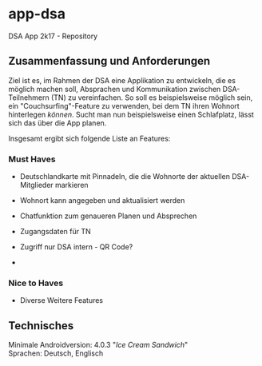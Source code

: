 # app-dsa
DSA App 2k17 - Repository

## Zusammenfassung und Anforderungen

Ziel ist es, im Rahmen der DSA eine Applikation zu entwickeln, die es möglich machen soll, Absprachen und Kommunikation zwischen DSA-Teilnehmern (TN) zu vereinfachen. So soll es beispielsweise möglich sein, ein "Couchsurfing"-Feature zu verwenden, bei dem TN ihren Wohnort hinterlegen *können*. Sucht man nun beispielsweise einen Schlafplatz, lässt sich das über die App planen.  
  
Insgesamt ergibt sich folgende Liste an Features:  
  
### Must Haves

+ Deutschlandkarte mit Pinnadeln, die die Wohnorte der aktuellen DSA-Mitglieder markieren
+ Wohnort kann angegeben und aktualisiert werden
+ Chatfunktion zum genaueren Planen und Absprechen

+ Zugangsdaten für TN 
+ Zugriff nur DSA intern - QR Code?

+ 

### Nice to Haves

+ Diverse Weitere Features

## Technisches

Minimale Androidversion: 4.0.3 "*Ice Cream Sandwich*"  
Sprachen: Deutsch, Englisch
